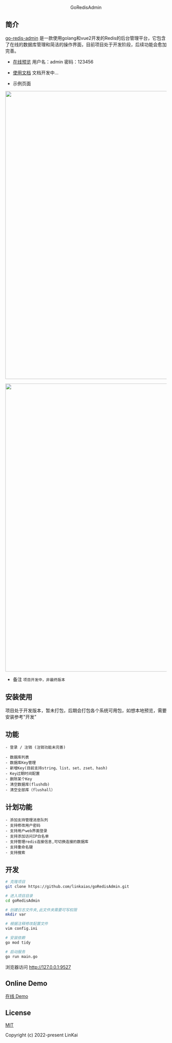 <p align="center">
    GoRedisAdmin
</p>

## 简介

[go-redis-admin](https://github.com/linkaias/goRedisAdmin)
是一款使用golang和vue2开发的Redis的后台管理平台，它包含了在线的数据库管理和简洁的操作界面，目前项目处于开发阶段，后续功能会愈加完善。

- [在线预览](http://gradmin.uiucode.com/) 用户名：admin 密码：123456

- [使用文档](https://github.com/linkaias/goRedisAdmin) 文档开发中...

- 示例页面

<p align="center">
    <img width="900" src="http://gradmin.uiucode.com/image/home.png">
</p>
<p align="center">
    <img width="900" src="http://gradmin.uiucode.com/image/add.png">
</p>

- 备注
  `项目开发中，非最终版本`

## 安装使用

项目处于开发版本，暂未打包，后期会打包各个系统可用包，如想本地预览，需要安装参考"开发"

## 功能

```
- 登录 / 注销 (注销功能未完善)

- 数据库列表
- 数据库Key管理
- 新增Key(目前支持string、list、set、zset、hash)
- Key过期时间配置
- 删除某个Key
- 清空数据库(flushdb)
- 清空全部库（flushall）

```

## 计划功能

```
- 添加支持管理消息队列
- 支持修改用户密码
- 支持用户web界面登录
- 支持添加访问IP白名单
- 支持管理redis连接信息,可切换连接的数据库
- 支持重命名键
- 支持搜索

```

## 开发

```bash
# 克隆项目
git clone https://github.com/linkaias/goRedisAdmin.git

# 进入项目目录
cd goRedisAdmin

# 创建日志文件夹,此文件夹需要可写权限
mkdir var

# 根据注释修改配置文件
vim config.ini

# 安装依赖
go mod tidy

# 启动服务
go run main.go
```

浏览器访问 http://127.0.0.1:9527

## Online Demo

[在线 Demo](http://gradmin.uiucode.com/#/home)

## License

[MIT](https://github.com/linkaias/goRedisAdmin/blob/main/LICENSE)

Copyright (c) 2022-present LinKai
